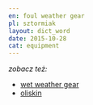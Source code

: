```yaml
---
en: foul weather gear
pl: sztormiak
layout: dict_word
date: 2015-10-28
cat: equipment
---
```


*zobacz też:*

* [wet weather gear](/dict/w/wet-weather-gear.html)
* [oliskin](/dict/o/oliskin.html)


